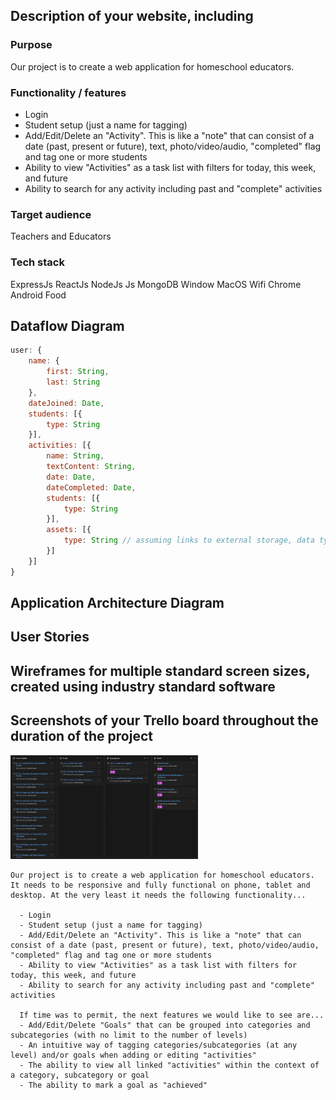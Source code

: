 ## Description of your website, including

### Purpose
Our project is to create a web application for homeschool educators.
### Functionality / features
  - Login
  - Student setup (just a name for tagging)
  - Add/Edit/Delete an "Activity". This is like a "note" that can consist of a date (past, present or future), text, photo/video/audio, "completed" flag and tag one or more students
  - Ability to view "Activities" as a task list with filters for today, this week, and future
  - Ability to search for any activity including past and "complete" activities

### Target audience
Teachers and Educators

### Tech stack
ExpressJs ReactJs NodeJs Js MongoDB Window MacOS Wifi Chrome Android Food


## Dataflow Diagram
```javascript
user: {
    name: {
        first: String,
        last: String
    },
    dateJoined: Date,
    students: [{
        type: String
    }],
    activities: [{
        name: String,
        textContent: String,
        date: Date,
        dateCompleted: Date,
        students: [{
            type: String
        }],
        assets: [{
            type: String // assuming links to external storage, data type can change
        }]
    }]
}
```

## Application Architecture Diagram

## User Stories

## Wireframes for multiple standard screen sizes, created using industry standard software

## Screenshots of your Trello board throughout the duration of the project

<img src="./Docs/Screen Shot 2019-12-04 at 9.46.36 am.png" width="300" />


```text
Our project is to create a web application for homeschool educators. It needs to be responsive and fully functional on phone, tablet and desktop. At the very least it needs the following functionality...

  - Login
  - Student setup (just a name for tagging)
  - Add/Edit/Delete an "Activity". This is like a "note" that can consist of a date (past, present or future), text, photo/video/audio, "completed" flag and tag one or more students
  - Ability to view "Activities" as a task list with filters for today, this week, and future
  - Ability to search for any activity including past and "complete" activities

  If time was to permit, the next features we would like to see are...
  - Add/Edit/Delete "Goals" that can be grouped into categories and subcategories (with no limit to the number of levels)
  - An intuitive way of tagging categories/subcategories (at any level) and/or goals when adding or editing "activities"
  - The ability to view all linked "activities" within the context of a category, subcategory or goal
  - The ability to mark a goal as "achieved"
```